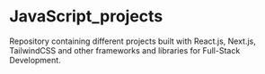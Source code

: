 # JavaScript_projects
 Repository containing different projects built with React.js, Next.js, TailwindCSS and other frameworks and libraries for Full-Stack Development.
